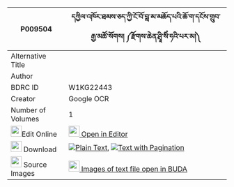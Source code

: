 |P009504|དཀྱིལ་འཁོར་ཐམས་ཅད་ཀྱི་ངོ་བོ་བླ་མ་མཆོད་པའི་ཆོ་ག་དངོས་གྲུབ་རྒྱ་མཚོ་སོགས། ༼རྫོགས་ཆེན་ཤྲཱི་སིཾ་ཧའི་པར་མ།༽ 
| --- | --- 
|Alternative Title |
|Author | 
|BDRC ID | W1KG22443
|Creator | Google OCR
|Number of Volumes| 1
|<img width="25" src="https://img.icons8.com/color/25/000000/edit-property.png">Edit Online| [<img width="25" src="https://avatars.githubusercontent.com/u/45091458?s=200&v=4"> Open in Editor](http://editor.openpecha.org/P009504)
|<img width="25" src="https://img.icons8.com/fluent/48/000000/download-2.png"/>  Download | [![](https://img.icons8.com/color/20/000000/txt.png)Plain Text](https://github.com/Openpecha/P009504/releases/download/v2/kyilkhor_tamche_kyi_ngowo_lama_plain_P009504.zip), [![](https://img.icons8.com/color/20/000000/txt.png)Text with Pagination](https://github.com/Openpecha/P009504/releases/download/v2/kyilkhor_tamche_kyi_ngowo_lama_pages_P009504.zip)
|<img width="25" src="https://img.icons8.com/plasticine/100/000000/pictures-folder.png"/>  Source Images | [<img width="25" src="https://library.bdrc.io/icons/BUDA-small.svg"> Images of text file open in BUDA](https://library.bdrc.io/show/bdr:W1KG22443)